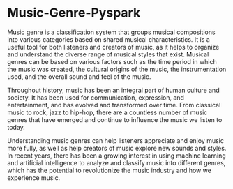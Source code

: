 # Music-Genre-Pyspark

Music genre is a classification system that groups musical compositions into various categories based on shared musical characteristics. It is a useful tool for both listeners and creators of music, as it helps to organize and understand the diverse range of musical styles that exist. Musical genres can be based on various factors such as the time period in which the music was created, the cultural origins of the music, the instrumentation used, and the overall sound and feel of the music.

Throughout history, music has been an integral part of human culture and society. It has been used for communication, expression, and entertainment, and has evolved and transformed over time. From classical music to rock, jazz to hip-hop, there are a countless number of music genres that have emerged and continue to influence the music we listen to today.

Understanding music genres can help listeners appreciate and enjoy music more fully, as well as help creators of music explore new sounds and styles. In recent years, there has been a growing interest in using machine learning and artificial intelligence to analyze and classify music into different genres, which has the potential to revolutionize the music industry and how we experience music.
